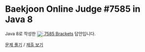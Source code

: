 # Baekjoon Online Judge #7585 in Java 8
Java 8로 작성한 [<img src="https://static.solved.ac/tier_small/7.svg" height="20" align="center">
7585 Brackets](https://www.acmicpc.net/problem/7585) 답안입니다.

[문제 풀기](https://www.acmicpc.net/problem/7585) /
[제출 보기](https://www.acmicpc.net/source/86768555)
